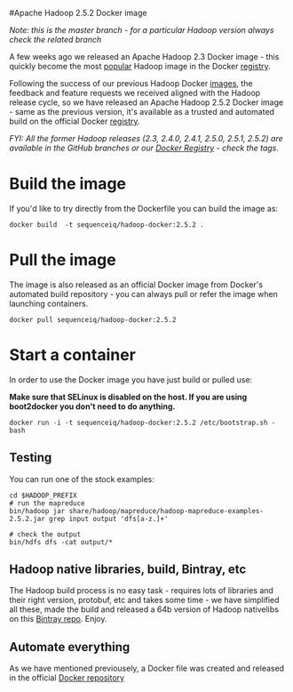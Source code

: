 #Apache Hadoop 2.5.2 Docker image

_Note: this is the master branch - for a particular Hadoop version always check the related branch_

A few weeks ago we released an Apache Hadoop 2.3 Docker image - this quickly become the most [popular](https://registry.hub.docker.com/search?q=hadoop&s=downloads) Hadoop image in the Docker [registry](https://registry.hub.docker.com/).


Following the success of our previous Hadoop Docker [images](https://registry.hub.docker.com/u/sequenceiq/hadoop-docker/), the feedback and feature requests we received aligned with the Hadoop release cycle, so we have released an Apache Hadoop 2.5.2 Docker image - same as the previous version, it's available as a trusted and automated build on the official Docker [registry](https://registry.hub.docker.com/).


_FYI: All the former Hadoop releases (2.3, 2.4.0, 2.4.1, 2.5.0, 2.5.1, 2.5.2) are available in the GitHub branches or our [Docker Registry](https://registry.hub.docker.com/u/sequenceiq/hadoop-docker/) - check the tags._

# Build the image

If you'd like to try directly from the Dockerfile you can build the image as:

```
docker build  -t sequenceiq/hadoop-docker:2.5.2 .
```
# Pull the image

The image is also released as an official Docker image from Docker's automated build repository - you can always pull or refer the image when launching containers.

```
docker pull sequenceiq/hadoop-docker:2.5.2
```

# Start a container

In order to use the Docker image you have just build or pulled use:

**Make sure that SELinux is disabled on the host. If you are using boot2docker you don't need to do anything.**

```
docker run -i -t sequenceiq/hadoop-docker:2.5.2 /etc/bootstrap.sh -bash
```

## Testing

You can run one of the stock examples:

```
cd $HADOOP_PREFIX
# run the mapreduce
bin/hadoop jar share/hadoop/mapreduce/hadoop-mapreduce-examples-2.5.2.jar grep input output 'dfs[a-z.]+'

# check the output
bin/hdfs dfs -cat output/*
```

## Hadoop native libraries, build, Bintray, etc

The Hadoop build process is no easy task - requires lots of libraries and their right version, protobuf, etc and takes some time - we have simplified all these, made the build and released a 64b version of Hadoop nativelibs on this [Bintray repo](https://bintray.com/sequenceiq/sequenceiq-bin/hadoop-native-64bit/2.5.2/view/files). Enjoy.

## Automate everything

As we have mentioned previousely, a Docker file was created and released in the official [Docker repository](https://registry.hub.docker.com/u/sequenceiq/hadoop-docker/)
